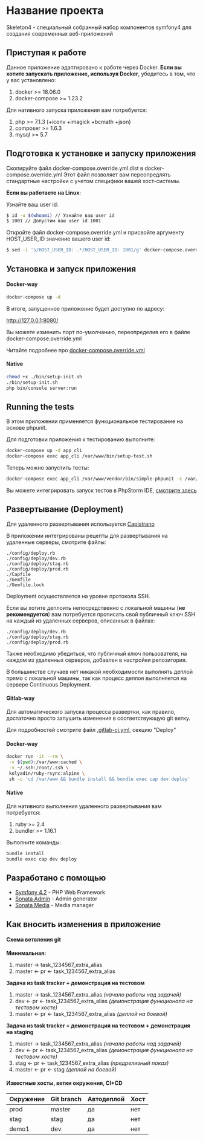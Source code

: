 # Название проекта

Skeleton4 - специальный собранный набор компонентов symfony4 для создания современных веб-приложений

## Приступая к работе

Данное приложение адаптировано к работе через Docker.
**Если вы хотите запускать приложение, используя Docker**, убедитесь в том, что у вас установлено:

1. docker >= 18.06.0
2. docker-compose >= 1.23.2

Для нативного запуска приложения вам потребуется:

1. php      >= 7.1.3 (+iconv +imagick +bcmath +json)
2. composer >= 1.6.3
3. mysql    >= 5.7

## Подготовка к установке и запуску приложения

Скопируйте файл docker-compose.override.yml.dist в docker-compose.override.yml
Этот файл позволяет вам переопредлять стандартные настройки с учетом специфики вашей хост-системы.

**Если вы работаете на Linux**:

Узнайте ваш user id:

```bash
$ id -u $(whoami) // Узнайте ваш user id
$ 1001 // Допустим ваш user id 1001
```

Откройте файл docker-compose.override.yml и присвойте аргументу HOST_USER_ID значение вашего user id:

```bash
$ sed -i 's/HOST_USER_ID: .*/HOST_USER_ID: 1001/g' docker-compose.override.yml
```

## Установка и запуск приложения

#### Docker-way

```bash
docker-compose up -d
```

В итоге, запущенное приложение будет доступно по адресу:

http://127.0.0.1:8080/

Вы можете изменить порт по-умолчанию, переопределив его в файле docker-compose.override.yml

Читайте подробнее про [docker-compose.override.yml](https://docs.docker.com/compose/extends/)

#### Native

```bash
chmod +x ./bin/setup-init.sh
./bin/setup-init.sh
php bin/console server:run
```

## Running the tests

В этом приложении применяется функциональное тестирование на основе phpunit.

Для подготовки приложения к тестированию выполните:

```bash
docker-compose up -d app_cli
docker-compose exec app_cli /var/www/bin/setup-test.sh
```

Теперь можно запустить тесты:

```bash
docker-compose exec app_cli /var/www/vendor/bin/simple-phpunit -c /var/www/phpunit.xml
```

Вы можете интегрировать запуск тестов в PhpStorm IDE, [смотрите здесь](https://www.youtube.com/watch?v=P5ivCbdMpwc)

## Развертывание (Deployment)

Для удаленного развертывания используется [Capistrano](https://capistranorb.com/)

В приложении интегрированы рецепты для развертывания на удаленные серверы, смотрите файлы:

```
./config/deploy.rb
./config/deploy/dev.rb
./config/deploy/stag.rb
./config/deploy/prod.rb
./Capfile
./Gemfile
./Gemfile.lock
```

Deployment осуществляется на уровне протокола SSH.

Если вы хотите деплоить непосредственно с локальной машины (**не рекомендуется**) вам потребуется прописать свой публичный ключ SSH на каждый из удаленных серверов, описанных в файлах:

```
./config/deploy/dev.rb
./config/deploy/stag.rb
./config/deploy/prod.rb
```

Также необходимо убедиться, что публичный ключ пользователя, на каждом из удаленных серверов, добавлен в настройки репозитория.

В большинстве случаев нет никакой необходимости выполнять деплой прямо с локальной машины, так как процесс деплоя выполняется на сервере Continuous Deployment. 

#### Gitlab-way

Для автоматического запуска процесса развертки, как правило, достаточно просто запушить изменения в соответствующую git ветку.

Для подробностей смотрите файл [.gitlab-ci.yml](./.gitlab-ci.yml), секцию "Deploy"

#### Docker-way

```bash
docker run -it --rm \
 -v $(pwd):/var/www:cached \
 -v ~/.ssh:/root/.ssh \
 kolyadin/ruby-rsync:alpine \
 sh -c 'cd /var/www && bundle install && bundle exec cap dev deploy'
```

#### Native

Для нативного выполнения удаленного развертывания вам потребуется:

1. ruby >= 2.4
2. bundler >= 1.16.1

Выполните команды:

```bash
bundle install
bundle exec cap dev deploy
```

## Разработано с помощью

* [Symfony 4.2](https://symfony.com/doc/current/index.html) - PHP Web Framework
* [Sonata Admin](https://sonata-project.org/bundles/admin/3-x/doc/index.html) - Admin generator
* [Sonata Media](https://sonata-project.org/bundles/media/3-x/doc/index.html) - Media manager

## Как вносить изменения в приложение

#### Схема ветвления git

**Минимальная:**

1. master -> task_1234567_extra_alias
2. master <- pr <- task_1234567_extra_alias

**Задача из task tracker + демонстрация на тестовом**

1. master -> task_1234567_extra_alias _(начало работы над задачей)_
2. dev <- pr <- task_1234567_extra_alias _(демонстрация функционала на тестовом хосте)_
3. master <- pr <- task_1234567_extra_alias _(деплой на боевой)_

**Задача из task tracker + демонстрация на тестовом + демонстрация на staging**

1. master -> task_1234567_extra_alias _(начало работы над задачей)_
2. dev <- pr <- task_1234567_extra_alias _(демонстрация функционала на тестовом хосте)_
3. stag <- pr <- task_1234567_extra_alias _(предрелизный показ)_
4. master <- pr <- stag _(деплой на боевой)_

#### Известные хосты, ветки окружения, CI+CD

| Окружение | Git branch  | Автодеплой | Хост |
|-----------|------------ |------------|------------|
| prod      | master      | да|нет     | 
| stag      | stag        | да|нет     | 
| demo1     | dev         | да|нет     |